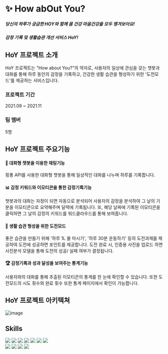 # ✨ How abOut You? 
##### 당신의 하루가 궁금한 HOY와 함께 몸 건강 마음건강을 모두 챙겨보아요!
##### 감정 기록 및 생활습관 개선 서비스 HoY!

HoY 프로젝트 소개 
-------------

HoY 프로젝트는 "How about You?"의 약자로, 사용자의 일상에 관심을 갖는 챗봇과 대화를 통해 하루 동안의 감정을 기록하고, 
건강한 생활 습관을 형성하기 위한 '도전모드'를 제공하는 서비스입니다. 

### 프로젝트 기간
2021.09 ~ 2021.11

### 팀 멤버
5명

HoY 프로젝트 주요기능
-------------
#### 🤗 대화형 챗봇을 이용한 채팅기능
  핑퐁 API를 사용한 대화형 챗봇을 통해 일상적인 대화를 나누며 하루를 기록합니다.
  
#### 📊 감정 키워드와 이모티콘을 통한 감정기록기능
  챗봇과의 대화는 자정이 되면 자동으로 분석되어 사용자의 감정을 분석하여 그 날의 기분을 이모티콘으로 요약해주며 달력에 기록됩니다.
  또, 해당 날짜에 기록된 이모티콘을 클릭하면 그 날의 감정의 키워드를 워드클라우드를 통해 보여줍니다.

#### 🎾 생활 습관 형성을 위한 도전모드
  좋은 습관을 만들기 위해 '하루 1L 물 마시기', '하루 30분 운동하기' 등의 도전과제를 제공하여 도전에 성공하면 포인트를 제공합니다.
  도전 완료 시, 인증용 사진을 업로드 하면 사진분석 모델을 통해 도전의 성공/ 실패 여부가 결정됩니다.

#### 🏆 감정기록과 성과 달성을 보여주는 통계기능
  사용자와의 대화를 통해 추출된 이모티콘의 통계를 한 눈에 확인할 수 있습니다. 또한 도전모드의 시도 횟수와 완료 횟수 또한 통계 페이지에서 확인이 가능합니다.
  

HoY 프로젝트 아키텍쳐
-------------
![image](https://github.com/warmsy/HOY/assets/87452600/59043997-8d72-4167-ba7e-1a5f1191f0d5)


Skills
-------------
<img src="https://img.shields.io/badge/java-007396?style=for-the-badge&logo=java&logoColor=white">   <img src="https://img.shields.io/badge/Python-3776AB?style=for-the-badge&logo=Python&logoColor=white">  <img src="https://img.shields.io/badge/Spring-6DB33F?style=for-the-badge&logo=Spring&logoColor=white">  <img src="https://img.shields.io/badge/mysql-4479A1?style=for-the-badge&logo=mysql&logoColor=white">  <img src="https://img.shields.io/badge/html-E34F26?style=for-the-badge&logo=html5&logoColor=white">  <img src="https://img.shields.io/badge/css-1572B6?style=for-the-badge&logo=css3&logoColor=white">  <img src="https://img.shields.io/badge/javascript-F7DF1E?style=for-the-badge&logo=javascript&logoColor=black">  
<img src="https://img.shields.io/badge/jquery-0769AD?style=for-the-badge&logo=jquery&logoColor=white">  <img src="https://img.shields.io/badge/github-181717?style=for-the-badge&logo=github&logoColor=white">    <img src="https://img.shields.io/badge/apache tomcat-F8DC75?style=for-the-badge&logo=apachetomcat&logoColor=white">    <img src="https://img.shields.io/badge/flask-000000?style=for-the-badge&logo=flask&logoColor=white">
